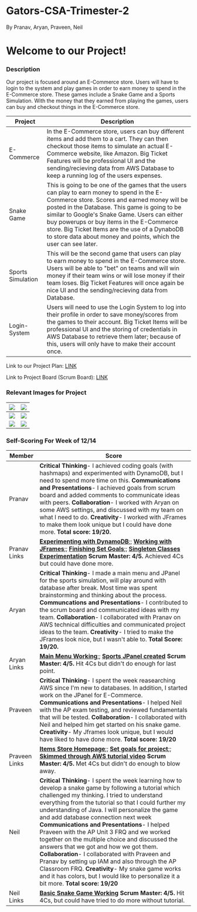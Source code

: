 # Gators-CSA-Trimester-2
By Pranav, Aryan, Praveen, Neil
# Welcome to our Project!

### Description

Our project is focused around an E-Commerce store. Users will have to login to the system and play games in order to earn money to spend in the E-Commerce store. These games include a Snake Game and a Sports Simulation. With the money that they earned from playing the games, users can buy and checkout things in the E-Commerce store. 

| Project | Description |
| --- | --- |
| E-Commerce | In the E-Commerce store, users can buy different items and add them to a cart. They can then checkout those items to simulate an actual E-Commerce website, like Amazon. Big Ticket Features will be professional UI and the sending/recieving data from AWS Database to keep a running log of the users expenses. |
| Snake Game | This is going to be one of the games that the users can play to earn money to spend in the E-Commerce store. Scores and earned money will be posted in the Database. This game is going to be similar to Google's Snake Game. Users can either buy powerups or buy items in the E-Commerce store. Big Ticket Items are the use of a DynaboDB to store data about money and points, which the user can see later. |
| Sports Simulation | This will be the second game that users can play to earn money to spend in the E-Commerce store. Users will be able to "bet" on teams and will win money if their team wins or will lose money if their team loses. Big Ticket Features will once again be nice UI and the sending/recieving data from Database. |
| Login-System | Users will need to use the Login System to log into their profile in order to save money/scores from the games to their account. Big Ticket Items will be professional UI and the storing of credentials in AWS Database to retrieve them later; because of this, users will only have to make their account once. |


Link to our Project Plan: [LINK](https://docs.google.com/document/d/13kGw1NK0cC8eVTMHhqx2FforypQqX0jvQrwkl_mz6lw/edit?usp=sharing)

Link to Project Board (Scrum Board): [LINK](https://github.com/aryan114/Gators-CSA-Trimester-2/projects/1)

### Relevant Images for Project
|![](https://github.com/aryan114/Gators-CSA-Trimester-2/blob/02621feaa67d6dacca07f2c818cd7508ea37065c/Images/LoginDB.JPG) |![](https://github.com/aryan114/Gators-CSA-Trimester-2/blob/02621feaa67d6dacca07f2c818cd7508ea37065c/Images/Login%20MVC.JPG) |
| --- | --- |
|![](https://github.com/aryan114/Gators-CSA-Trimester-2/blob/02621feaa67d6dacca07f2c818cd7508ea37065c/Images/sportsdb.JPG) |![](https://github.com/aryan114/Gators-CSA-Trimester-2/blob/02621feaa67d6dacca07f2c818cd7508ea37065c/Images/sportsmvc.JPG) |
|![](https://github.com/aryan114/Gators-CSA-Trimester-2/blob/02621feaa67d6dacca07f2c818cd7508ea37065c/Images/snakedb.JPG) |![](https://github.com/aryan114/Gators-CSA-Trimester-2/blob/02621feaa67d6dacca07f2c818cd7508ea37065c/Images/EDB.JPG) |



### Self-Scoring For Week of 12/14

| Member | Score |
| --- | --- |
| Pranav | **Critical Thinking**- I achieved coding goals (with hashmaps) and experimented with DynamoDB, but I need to spend more time on this. **Communications and Presentations**- I achieved goals from scrum board and added comments to communicate ideas with peers. **Collaboration**- I worked with Aryan on some AWS settings, and discussed with my team on what I need to do. **Creativity**- I worked with JFrames to make them look unique but I could have done more. **Total score: 19/20.**  |
| Pranav Links | [**Experimenting with DynamoDB**](https://github.com/aryan114/Gators-CSA-Trimester-2/blob/d0a8258e0d7ab99feb4e2267d316e89d8d0357dd/src/Images/DynamoDB%20Table.JPG);; [**Working with JFrames**](https://github.com/aryan114/Gators-CSA-Trimester-2/blob/d0a8258e0d7ab99feb4e2267d316e89d8d0357dd/src/LoginSystem/Login.java#L134);; [**Finishing Set Goals**](https://github.com/aryan114/Gators-CSA-Trimester-2/projects/1);; [**Singleton Classes Experimentation**](https://github.com/aryan114/Gators-CSA-Trimester-2/blob/d0a8258e0d7ab99feb4e2267d316e89d8d0357dd/src/LoginSystem/CredentialStore.java#L18) **Scrum Master: 4/5.** Achieved 4Cs but could have done more. |
| Aryan |**Critical Thinking**- I made a main menu and JPanel for the sports simulation, will play around with database after break. Most time was spent brainstorming and thinking about the process. **Communcations and Presentations**- I contributed to the scrum board and communicated ideas with my team. **Collaboration**- I collaborated with Pranav on AWS technical difficulties and communicated project ideas to the team. **Creativity**- I tried to make the JFrames look nice, but I wasn't able to. **Total Score: 19/20.** |
| Aryan Links | [**Main Menu Working**](https://github.com/aryan114/Gators-CSA-Trimester-2/blob/master/src/MainMenu/MainMenu.java#L1);; [**Sports JPanel created**](https://github.com/aryan114/Gators-CSA-Trimester-2/blob/master/src/Sports/Sports.java#L2) **Scrum Master: 4/5.** Hit 4Cs but didn't do enough for last point. |
| Praveen | **Critical Thinking**- I spent the week reasearching AWS since I'm new to databases. In addition, I started work on the JPanel for E-Commerce. **Communications and Presentations**- I helped Neil with the AP exam testing, and reviewed fundamentals that will be tested. **Collaboration**- I collaborated with Neil and helped him get started on his snake game. **Creativity**- My Jframes look unique, but I would have liked to have done more. **Total score: 19/20** |
| Praveen Links | [**Items Store Homepage**](https://github.com/aryan114/Gators-CSA-Trimester-2/blob/master/src/Eccomerce/Itemspage.java);; [**Set goals for project**](https://github.com/aryan114/Gators-CSA-Trimester-2/projects/1);; [**Skimmed through AWS tutorial video**](https://www.youtube.com/watch?v=07YgaOfd1xA) **Scrum Master: 4/5.** Met 4Cs but didn't do enough to blow away. |
| Neil |**Critical Thinking**- I spent the week learning how to develop a snake game by following a tutorial which challenged my thinking. I tried to understand everything from the tutorial so that I could further my understanding of Java. I will personalize the game and add database connection next week **Communications and Presentations**- I helped Praveen with the AP Unit 3 FRQ and we worked together on the multiple choice and discussed the answers that we got and how we got them. **Collaboration**- I collaborated with Praveen and Pranav by setting up IAM and also through the AP Classroom FRQ. **Creativity**- My snake game works and it has colors, but I would like to personalize it a bit more. **Total score: 19/20**  |
| Neil Links | [**Basic Snake Game Working**](https://github.com/aryan114/Gators-CSA-Trimester-2/blob/0c9ef2b8ad8e4db2d2f056f4de18bd5f0e8ffd4f/src/Snake/SnakePanel.java#L7) **Scrum Master: 4/5.** Hit 4Cs, but could have tried to do more without tutorial.|
